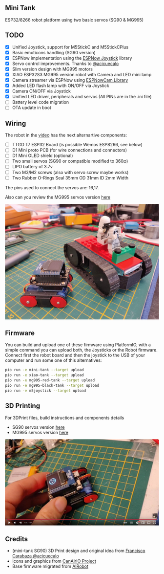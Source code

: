 
## Mini Tank

ESP32/8266 robot platform using two basic servos (SG90 & MG995)

## TODO

- [x] Unified Joystick, support for M5StickC and M5StickCPlus
- [x] Basic emoticons handling (SG90 version)
- [x] ESPNow implementation using the [ESPNow Joystick](https://github.com/hpsaturn/espnow-joystick) library
- [x] Servo control improvements. Thanks to [@acicuecalo](https://github.com/acicuecalo)
- [x] Slim version design with MG995 motors
- [x] XIAO ESP32S3 MG995 version robot with Camera and LED mini lamp
- [x] Camera streamer via ESPNow using [ESPNowCam Library](https://github.com/hpsaturn/ESPNowCam?tab=readme-ov-file#readme) 
- [x] Added LED flash lamp with ON/OFF via Joystick
- [x] Camera ON/OFF via Joystick
- [x] Unified LED driver, peripherals and servos (All PINs are in the .ini file)
- [ ] Battery level code migration
- [ ] OTA update in boot

## Wiring

The robot in the [video](#3d-printing) has the next alternartive components:

- [ ] TTGO T7 ESP32 Board (is possible Wemos ESP8266, see below)
- [ ] D1 Mini proto PCB (for wire connections and connectors)
- [ ] D1 Mini OLED shield (optional)
- [ ] Two small servos (SG90 or compatible modified to 360¤)
- [ ] LIPO battery of 3.7v
- [ ] Two M3/M2 screws (also with servo screw maybe works)
- [ ] Two Rubber O-Rings Seal 35mm OD 31mm ID 2mm Width

The pins used to connect the servos are: 16,17.

Also can you review the MG995 servos version [here](https://www.thingiverse.com/thing:5974406)

[![MG995 Servo robot](images/mg995-preview.jpg)](https://www.thingiverse.com/thing:5974406)

## Firmware

You can build and upload one of these firmware using PlatformIO, with a simple command you can upload both, the Joysticks or the Robot firmware. Connect first the robot board and then the joystick to the USB of your computer and run some one of this alternatives:

```bash
pio run -e mini-tank --target upload
pio run -e xiao-tank --target upload
pio run -e mg995-red-tank --target upload
pio run -e mg995-black-tank --target upload
pio run -e m5joystick --target upload
```

## 3D Printing

For 3DPrint files, build instructions and components details

- SG90 servos version [here](https://sites.google.com/view/robot-mini-tanque/inicio)
- MG995 servos version [here](https://www.thingiverse.com/thing:5974406)

[![Youtube demo](images/youtube_preview.jpg)](https://youtu.be/I6cGg1o1NR0 "Joystick WiFi using nanopb (protobuff) over a ESP32 caterpillar")

## Credits

- (mini-tank SG90) 3D Print design and original idea from [Francisco Carabaza @acicuecalo](https://sites.google.com/view/robot-mini-tanque/inicio)
- Icons and graphics from [CanAirIO Project](https://github.com/kike-canaries/canairio_firmware#readme)
- Base firmware migrated from [AIRobot](https://github.com/hpsaturn/airobot#readme)